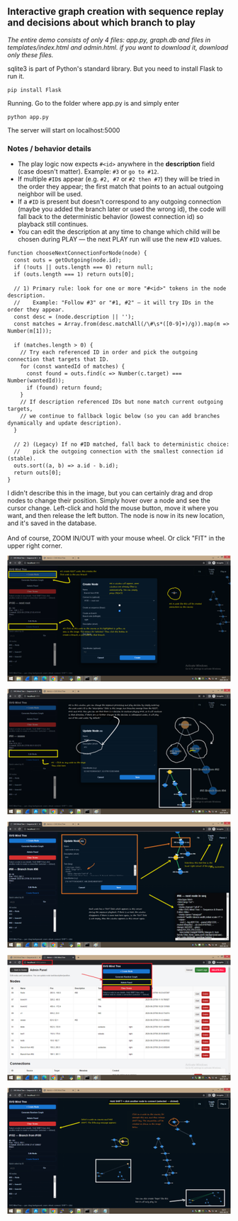 <H2>Interactive graph creation with sequence replay and decisions about which branch to play</H2>

<i>The entire demo consists of only 4 files: app.py, graph.db and files in templates/index.html and admin.html. if you want to download it, download only these files.</i>

sqlite3 is part of Python's standard library. But you need to install Flask to run it.

```
pip install Flask
```

Running. Go to the folder where app.py is and simply enter

```
python app.py
```

The server will start on localhost:5000

### Notes / behavior details

* The play logic now expects `#<id>` anywhere in the **description** field (case doesn't matter). Example: `#3` or `go to #12`.
* If multiple `#ID`s appear (e.g. `#2, #7` or `#2 then #7`) they will be tried in the order they appear; the first match that points to an actual outgoing neighbor will be used.
* If a `#ID` is present but doesn't correspond to any outgoing connection (maybe you added the branch later or used the wrong id), the code will fall back to the deterministic behavior (lowest connection id) so playback still continues.
* You can edit the description at any time to change which child will be chosen during PLAY — the next PLAY run will use the new `#ID` values.

```
function chooseNextConnectionForNode(node) {
  const outs = getOutgoing(node.id);
  if (!outs || outs.length === 0) return null;
  if (outs.length === 1) return outs[0];

  // 1) Primary rule: look for one or more "#<id>" tokens in the node description.
  //    Example: "Follow #3" or "#1, #2" — it will try IDs in the order they appear.
  const desc = (node.description || '');
  const matches = Array.from(desc.matchAll(/\#\s*([0-9]+)/g)).map(m => Number(m[1]));

  if (matches.length > 0) {
    // Try each referenced ID in order and pick the outgoing connection that targets that ID.
    for (const wantedId of matches) {
      const found = outs.find(c => Number(c.target) === Number(wantedId));
      if (found) return found;
    }
    // If description referenced IDs but none match current outgoing targets,
    // we continue to fallback logic below (so you can add branches dynamically and update description).
  }

  // 2) (Legacy) If no #ID matched, fall back to deterministic choice:
  //    pick the outgoing connection with the smallest connection id (stable).
  outs.sort((a, b) => a.id - b.id);
  return outs[0];
}
```

I didn't describe this in the image, but you can certainly drag and drop nodes to change their position. Simply hover over a node and see the cursor change. Left-click and hold the mouse button, move it where you want, and then release the left button. The node is now in its new location, and it's saved in the database.
<br /><br/>
And of course, ZOOM IN/OUT with your mouse wheel. Or click "FIT" in the upper right corner.

![dump](https://github.com/KarolDuracz/scratchpad/blob/main/Webapp/SVG%20graph%20with%20sequence%20playback/images/pic1.png?raw=true)

![dump](https://github.com/KarolDuracz/scratchpad/blob/main/Webapp/SVG%20graph%20with%20sequence%20playback/images/pic2.png?raw=true)

![dump](https://github.com/KarolDuracz/scratchpad/blob/main/Webapp/SVG%20graph%20with%20sequence%20playback/images/pic3.png?raw=true)

![dump](https://github.com/KarolDuracz/scratchpad/blob/main/Webapp/SVG%20graph%20with%20sequence%20playback/images/pic4.png?raw=true)

![dump](https://github.com/KarolDuracz/scratchpad/blob/main/Webapp/SVG%20graph%20with%20sequence%20playback/images/pic5a.png?raw=true)

